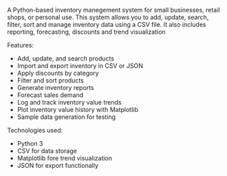 A Python-based inventory manegement system for small businesses, retail shops, or personal use. 
This system allows you to add, update, search, filter, sort and manage inventory data using a CSV file.
It also includes reporting, forecasting, discounts and trend visualization 

Features:
- Add, update, and search products
- Import and export inventory in CSV or JSON
- Apply discounts by category
- Filter and sort products
- Generate inventory reports
- Forecast sales demand
- Log and track inventory value trends
- Plot inventory value history with Matplotlib
- Sample data generation for testing

Technologies used:
- Python 3
- CSV for data storage
- Matplotlib fore trend visualization
- JSON for export functionally 

